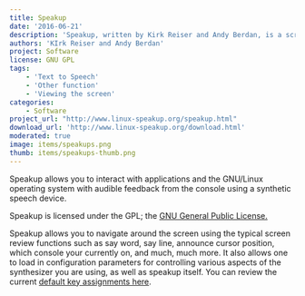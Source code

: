 ```yaml
---
title: Speakup
date: '2016-06-21'
description: 'Speakup, written by Kirk Reiser and Andy Berdan, is a screen review package for the Linux operating system.'
authors: 'KIrk Reiser and Andy Berdan'
project: Software
license: GNU GPL
tags:
    - 'Text to Speech'
    - 'Other function'
    - 'Viewing the screen'
categories:
    - Software
project_url: "http://www.linux-speakup.org/speakup.html"
download_url: 'http://www.linux-speakup.org/download.html'
moderated: true
image: items/speakups.png
thumb: items/speakups-thumb.png
---
```

Speakup allows you to interact with applications and the GNU/Linux operating system with audible feedback from the console using a synthetic speech device.

Speakup is licensed under the GPL; the <a href="">GNU General Public License.</a>

Speakup allows you to navigate around the screen using the typical screen review functions such as say word, say line, announce cursor position, which console your currently on, and much, much more. It also allows one to load in configuration parameters for controlling various aspects of the synthesizer you are using, as well as speakup itself. You can review the current <a ftp:="" href="">default key assignments here</a>.
